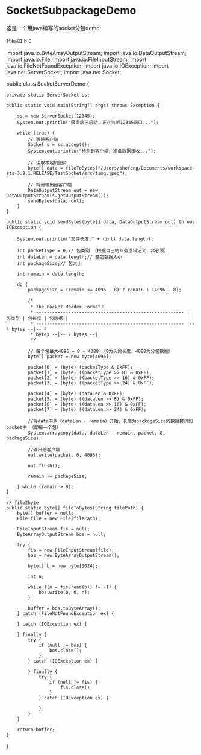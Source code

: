 # SocketSubpackageDemo
这是一个用java编写的socket分包demo

代码如下：

import java.io.ByteArrayOutputStream;
import java.io.DataOutputStream;
import java.io.File;
import java.io.FileInputStream;
import java.io.FileNotFoundException;
import java.io.IOException;
import java.net.ServerSocket;
import java.net.Socket;

public class SocketServerDemo {

	private static ServerSocket ss;

	public static void main(String[] args) throws Exception {

		ss = new ServerSocket(12345);
		System.out.println("服务端已启动，正在监听12345端口...");

		while (true) {
			// 等待客户端
			Socket s = ss.accept();
			System.out.println("检测到客户端，准备数据接收...");

			// 读取本地的图片
			byte[] data = fileToBytes("/Users/shefeng/Documents/workspace-sts-3.9.1.RELEASE/TestSocket/src/timg.jpeg");

			// 将流输出给客户端
			DataOutputStream out = new DataOutputStream(s.getOutputStream());
			sendBytes(data, out);
		}
	}

	public static void sendBytes(byte[] data, DataOutputStream out) throws IOException {

		System.out.println("文件长度:" + (int) data.length);

		int packetType = 0;// 包类别 （根据自己的业务逻辑定义，非必须）
		int dataLen = data.length;// 整包数据大小
		int packageSize;// 包大小

		int remain = data.length;

		do {
			packageSize = (remain <= 4096 - 8) ? remain : (4096 - 8);

			/*
			 * The Packet Header Format：
			 * ------------------------------------------------------- | 包类型 | 包长度 | 包数据 |
			 * ------------------------------------------------------- |-- 4 bytes --|-- 4
			 * bytes --|-- ? bytes --|
			 */

			// 每个包最大4096 = 8 + 4088 （8为头的长度，4088为分包数据）
			byte[] packet = new byte[4096];

			packet[0] = (byte) (packetType & 0xFF);
			packet[1] = (byte) ((packetType >> 8) & 0xFF);
			packet[2] = (byte) ((packetType >> 16) & 0xFF);
			packet[3] = (byte) ((packetType >> 24) & 0xFF);

			packet[4] = (byte) (dataLen & 0xFF);
			packet[5] = (byte) ((dataLen >> 8) & 0xFF);
			packet[6] = (byte) ((dataLen >> 16) & 0xFF);
			packet[7] = (byte) ((dataLen >> 24) & 0xFF);

			//将data中从（dataLen - remain）开始，长度为packageSize的数据拷贝到packet中 （即每一个包）
			System.arraycopy(data, dataLen - remain, packet, 8, packageSize);

			//输出给客户端
			out.write(packet, 0, 4096);

			out.flush();

			remain -= packageSize;

		} while (remain > 0);
	}

	// file2byte
	public static byte[] fileToBytes(String filePath) {
		byte[] buffer = null;
		File file = new File(filePath);

		FileInputStream fis = null;
		ByteArrayOutputStream bos = null;

		try {
			fis = new FileInputStream(file);
			bos = new ByteArrayOutputStream();

			byte[] b = new byte[1024];

			int n;

			while ((n = fis.read(b)) != -1) {
				bos.write(b, 0, n);
			}

			buffer = bos.toByteArray();
		} catch (FileNotFoundException ex) {

		} catch (IOException ex) {

		} finally {
			try {
				if (null != bos) {
					bos.close();
				}
			} catch (IOException ex) {

			} finally {
				try {
					if (null != fis) {
						fis.close();
					}
				} catch (IOException ex) {

				}
			}
		}

		return buffer;
	}
}
